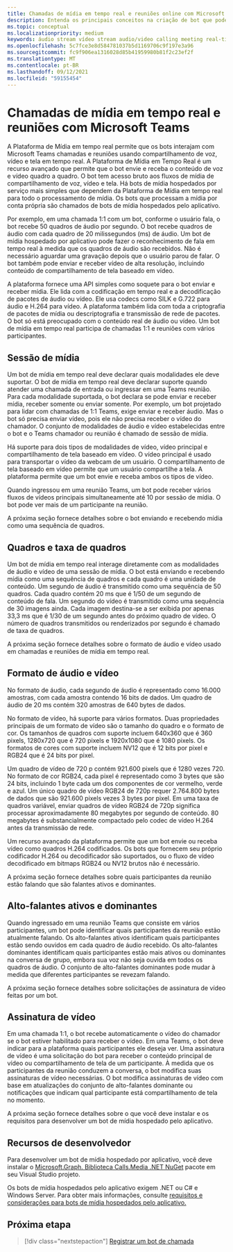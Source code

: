 ```yaml
---
title: Chamadas de mídia em tempo real e reuniões online com Microsoft Teams
description: Entenda os principais conceitos na criação de bot que podem conduzir chamadas de áudio e vídeo em tempo real e reuniões online.
ms.topic: conceptual
ms.localizationpriority: medium
keywords: áudio stream vídeo stream audio/video calling meeting real-time media application-hosted media service-hosted media hosted media
ms.openlocfilehash: 5c7fce3e8d584781037b5d1169706c9f197e3a96
ms.sourcegitcommit: fc9f906ea1316028d85b41959980b81f2c23ef2f
ms.translationtype: MT
ms.contentlocale: pt-BR
ms.lasthandoff: 09/12/2021
ms.locfileid: "59155454"
---
```

# <a name="real-time-media-calls-and-meetings-with-microsoft-teams"></a>Chamadas de mídia em tempo real e reuniões com Microsoft Teams

A Plataforma de Mídia em tempo real permite que os bots interajam com Microsoft Teams chamadas e reuniões usando compartilhamento de voz, vídeo e tela em tempo real. A Plataforma de Mídia em Tempo Real é um recurso avançado que permite que o bot envie e receba o conteúdo de voz e vídeo quadro a quadro. O bot tem acesso bruto aos fluxos de mídia de compartilhamento de voz, vídeo e tela. Há bots de mídia hospedados por serviço mais simples que dependem da Plataforma de Mídia em tempo real para todo o processamento de mídia. Os bots que processam a mídia por conta própria são chamados de bots de mídia hospedados pelo aplicativo.

Por exemplo, em uma chamada 1:1 com um bot, conforme o usuário fala, o bot recebe 50 quadros de áudio por segundo. O bot recebe quadros de áudio com cada quadro de 20 milissegundos (ms) de áudio. Um bot de mídia hospedado por aplicativo pode fazer o reconhecimento de fala em tempo real à medida que os quadros de áudio são recebidos. Não é necessário aguardar uma gravação depois que o usuário parou de falar. O bot também pode enviar e receber vídeo de alta resolução, incluindo conteúdo de compartilhamento de tela baseado em vídeo.

A plataforma fornece uma API simples como soquete para o bot enviar e receber mídia. Ele lida com a codificação em tempo real e a decodificação de pacotes de áudio ou vídeo. Ele usa codecs como SILK e G.722 para áudio e H.264 para vídeo. A plataforma também lida com toda a criptografia de pacotes de mídia ou descriptografia e transmissão de rede de pacotes. O bot só está preocupado com o conteúdo real de áudio ou vídeo. Um bot de mídia em tempo real participa de chamadas 1:1 e reuniões com vários participantes.

## <a name="media-session"></a>Sessão de mídia

Um bot de mídia em tempo real deve declarar quais modalidades ele deve suportar. O bot de mídia em tempo real deve declarar suporte quando atender uma chamada de entrada ou ingressar em uma Teams reunião. Para cada modalidade suportada, o bot declara se pode enviar e receber mídia, receber somente ou enviar somente. Por exemplo, um bot projetado para lidar com chamadas de 1:1 Teams, exige enviar e receber áudio. Mas o bot só precisa enviar vídeo, pois ele não precisa receber o vídeo do chamador. O conjunto de modalidades de áudio e vídeo estabelecidas entre o bot e o Teams chamador ou reunião é chamado de sessão de mídia.

Há suporte para dois tipos de modalidades de vídeo, vídeo principal e compartilhamento de tela baseado em vídeo. O vídeo principal é usado para transportar o vídeo da webcam de um usuário. O compartilhamento de tela baseado em vídeo permite que um usuário compartilhe a tela. A plataforma permite que um bot envie e receba ambos os tipos de vídeo.

Quando ingressou em uma reunião Teams, um bot pode receber vários fluxos de vídeos principais simultaneamente até 10 por sessão de mídia. O bot pode ver mais de um participante na reunião.

A próxima seção fornece detalhes sobre o bot enviando e recebendo mídia como uma sequência de quadros.

## <a name="frames-and-frame-rate"></a>Quadros e taxa de quadros

Um bot de mídia em tempo real interage diretamente com as modalidades de áudio e vídeo de uma sessão de mídia. O bot está enviando e recebendo mídia como uma sequência de quadros e cada quadro é uma unidade de conteúdo. Um segundo de áudio é transmitido como uma sequência de 50 quadros. Cada quadro contém 20 ms que é 1/50 de um segundo de conteúdo de fala. Um segundo do vídeo é transmitido como uma sequência de 30 imagens ainda. Cada imagem destina-se a ser exibida por apenas 33,3 ms que é 1/30 de um segundo antes do próximo quadro de vídeo. O número de quadros transmitidos ou renderizados por segundo é chamado de taxa de quadros.

A próxima seção fornece detalhes sobre o formato de áudio e vídeo usado em chamadas e reuniões de mídia em tempo real.

## <a name="audio-and-video-format"></a>Formato de áudio e vídeo

No formato de áudio, cada segundo de áudio é representado como 16.000 amostras, com cada amostra contendo 16 bits de dados. Um quadro de áudio de 20 ms contém 320 amostras de 640 bytes de dados.

No formato de vídeo, há suporte para vários formatos. Duas propriedades principais de um formato de vídeo são o tamanho do quadro e o formato de cor. Os tamanhos de quadros com suporte incluem 640x360 que é 360 pixels, 1280x720 que é 720 pixels e 1920x1080 que é 1080 pixels. Os formatos de cores com suporte incluem NV12 que é 12 bits por pixel e RGB24 que é 24 bits por pixel.

Um quadro de vídeo de 720 p contém 921.600 pixels que é 1280 vezes 720. No formato de cor RGB24, cada pixel é representado como 3 bytes que são 24 bits, incluindo 1 byte cada um dos componentes de cor vermelho, verde e azul. Um único quadro de vídeo RGB24 de 720p requer 2.764.800 bytes de dados que são 921.600 pixels vezes 3 bytes por pixel. Em uma taxa de quadros variável, enviar quadros de vídeo RGB24 de 720p significa processar aproximadamente 80 megabytes por segundo de conteúdo. 80 megabytes é substancialmente compactado pelo codec de vídeo H.264 antes da transmissão de rede.

Um recurso avançado da plataforma permite que um bot envie ou receba vídeo como quadros H.264 codificados. Os bots que fornecem seu próprio codificador H.264 ou decodificador são suportados, ou o fluxo de vídeo decodificado em bitmaps RGB24 ou NV12 brutos não é necessário.

A próxima seção fornece detalhes sobre quais participantes da reunião estão falando que são falantes ativos e dominantes.

## <a name="active-and-dominant-speakers"></a>Alto-falantes ativos e dominantes

Quando ingressado em uma reunião Teams que consiste em vários participantes, um bot pode identificar quais participantes da reunião estão atualmente falando. Os alto-falantes ativos identificam quais participantes estão sendo ouvidos em cada quadro de áudio recebido. Os alto-falantes dominantes identificam quais participantes estão mais ativos ou dominantes na conversa de grupo, embora sua voz não seja ouvida em todos os quadros de áudio. O conjunto de alto-falantes dominantes pode mudar à medida que diferentes participantes se revezam falando.

A próxima seção fornece detalhes sobre solicitações de assinatura de vídeo feitas por um bot.

## <a name="video-subscription"></a>Assinatura de vídeo

Em uma chamada 1:1, o bot recebe automaticamente o vídeo do chamador se o bot estiver habilitado para receber o vídeo. Em uma Teams, o bot deve indicar para a plataforma quais participantes ele deseja ver. Uma assinatura de vídeo é uma solicitação do bot para receber o conteúdo principal de vídeo ou compartilhamento de tela de um participante. À medida que os participantes da reunião conduzem a conversa, o bot modifica suas assinaturas de vídeo necessárias. O bot modifica assinaturas de vídeo com base em atualizações do conjunto de alto-falantes dominante ou notificações que indicam qual participante está compartilhamento de tela no momento.

A próxima seção fornece detalhes sobre o que você deve instalar e os requisitos para desenvolver um bot de mídia hospedado pelo aplicativo.

## <a name="developer-resources"></a>Recursos de desenvolvedor

Para desenvolver um bot de mídia hospedado por aplicativo, você deve instalar o [Microsoft.Graph. Biblioteca Calls.Media .NET NuGet](https://www.nuget.org/packages/Microsoft.Graph.Communications.Calls.Media/) pacote em seu Visual Studio projeto.

Os bots de mídia hospedados pelo aplicativo exigem .NET ou C# e Windows Server. Para obter mais informações, consulte [requisitos e considerações para bots de mídia hospedados pelo aplicativo.](requirements-considerations-application-hosted-media-bots.md#c-or-net-and-windows-server-for-development)

## <a name="next-step"></a>Próxima etapa

> [!div class="nextstepaction"]
> [Registrar um bot de chamada](~/bots/calls-and-meetings/registering-calling-bot.md)

